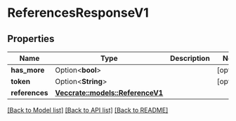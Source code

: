 # ReferencesResponseV1

## Properties

Name | Type | Description | Notes
------------ | ------------- | ------------- | -------------
**has_more** | Option<**bool**> |  | [optional]
**token** | Option<**String**> |  | [optional]
**references** | [**Vec<crate::models::ReferenceV1>**](Reference_V1.md) |  | 

[[Back to Model list]](../README.md#documentation-for-models) [[Back to API list]](../README.md#documentation-for-api-endpoints) [[Back to README]](../README.md)



